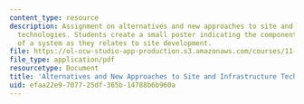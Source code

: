 ```yaml
---
content_type: resource
description: Assignment on alternatives and new approaches to site and infrastructure
  technologies. Students create a small poster indicating the components and attributes
  of a system as they relates to site development.
file: https://ol-ocw-studio-app-production.s3.amazonaws.com/courses/11-304j-site-and-infrastructure-systems-planning-spring-2009/efaa22e9707725df365b14788b6b960a_MIT11_304js09_assn03b.pdf
file_type: application/pdf
resourcetype: Document
title: 'Alternatives and New Approaches to Site and Infrastructure Technologies II '
uid: efaa22e9-7077-25df-365b-14788b6b960a
---
```

